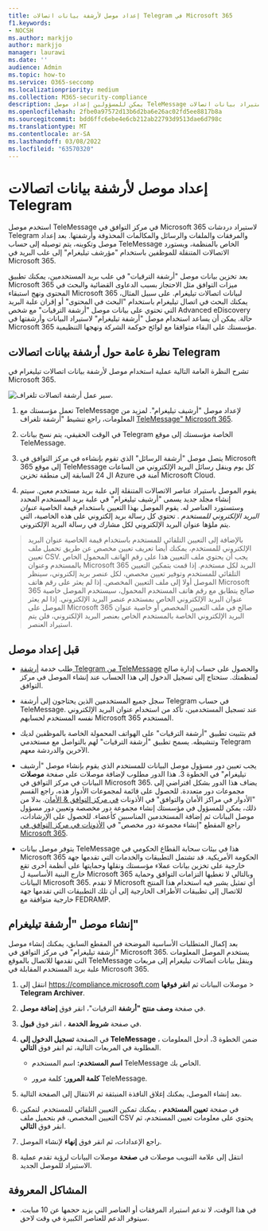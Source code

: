```yaml
---
title: إعداد موصل لأرشفة بيانات اتصالات Telegram في Microsoft 365
f1.keywords:
- NOCSH
ms.author: markjjo
author: markjjo
manager: laurawi
ms.date: ''
audience: Admin
ms.topic: how-to
ms.service: O365-seccomp
ms.localizationpriority: medium
ms.collection: M365-security-compliance
description: يمكن للمسؤولين إعداد موصل TeleMessage لاستيراد بيانات اتصالات Telegram وأرشفتها في Microsoft 365. يتيح لك ذلك أرشفة البيانات من مصادر بيانات جهة خارجية في Microsoft 365 بحيث يمكنك استخدام ميزات التوافق مثل احتجاز قانوني والبحث في المحتوى ونهج الاستبقاء لإدارة بيانات  جهة خارجية في مؤسستك.
ms.openlocfilehash: 2fbe0a97572d13b6d2ba6e26ac02fd5ee8817b8a
ms.sourcegitcommit: bdd6ffc6ebe4e6cb212ab22793d9513dae6d798c
ms.translationtype: MT
ms.contentlocale: ar-SA
ms.lasthandoff: 03/08/2022
ms.locfileid: "63570320"
---
```

# <a name="set-up-a-connector-to-archive-telegram-communications-data"></a>إعداد موصل لأرشفة بيانات اتصالات Telegram

استخدم موصل TeleMessage في مركز التوافق في Microsoft 365 لاستيراد دردشات Telegram والمرفقات والملفات والرسائل والمكالمات المحذوفة وأرشفتها. بعد إعداد موصل وتكوينه، يتم توصيله إلى حساب TeleMessage الخاص بالمنظمة، ويستورد الاتصالات المتنقلة للموظفين باستخدام "مؤرشف تيليغرام" إلى علب البريد في Microsoft 365.

بعد تخزين بيانات موصل "أرشفة الترقيات" في علب بريد المستخدمين، يمكنك تطبيق Microsoft 365 ميزات التوافق مثل الاحتجاز بسبب الدعاوى القضائية والبحث في المحتوى ونهج استبقاء Microsoft 365 لبيانات اتصالات تيليغرام. على سبيل المثال، يمكنك البحث في اتصال تيليغرام باستخدام "البحث في المحتوى" أو إقران علبة البريد التي تحتوي على بيانات موصل "أرشفة الترقيات" مع شخص Advanced eDiscovery حالة. يمكن أن يساعد استخدام موصل "أرشفة تيليغرام" لاستيراد البيانات وأرشفتها في Microsoft 365 مؤسستك على البقاء متوافقا مع لوائح حوكمة الشركة ونهجها التنظيمية.

## <a name="overview-of-archiving-telegram-communications-data"></a>نظرة عامة حول أرشفة بيانات اتصالات Telegram

تشرح النظرة العامة التالية عملية استخدام موصل لأرشفة بيانات اتصالات تيليغرام في Microsoft 365.

![سير عمل أرشفة اتصالات تلغراف.](../media/TelegramConnectorWorkflow.png)

1. تعمل مؤسستك مع TeleMessage لإعداد موصل "أرشيف تيليغرام". لمزيد من المعلومات، راجع تنشيط "أرشفة تلغراف [TeleMessage" Microsoft 365](https://www.telemessage.com/microsoft-365-activation-for-telegram-archiver/).

2. في الوقت الحقيقي، يتم نسخ بيانات Telegram الخاصة مؤسستك إلى موقع TeleMessage.

3. يتصل موصل "أرشفة الرسائل" الذي تقوم بإنشاءه في مركز التوافق في Microsoft 365 إلى موقع TeleMessage كل يوم وينقل رسائل البريد الإلكتروني من الساعات ال 24 السابقة إلى منطقة تخزين Azure آمنة في Microsoft Cloud.

4. يقوم الموصل باستيراد عناصر الاتصالات المتنقلة إلى علبة بريد مستخدم معين. سيتم إنشاء مجلد جديد يسمى "أرشيف تيليغرام" في علبة بريد المستخدم المحدد وستستورد العناصر له. يقوم الموصل بهذا التعيين باستخدام قيمة الخاصية *عنوان البريد الإلكتروني للمستخدم* . تحتوي كل رسالة بريد إلكتروني على هذه الخاصية، التي يتم ملؤها عنوان البريد الإلكتروني لكل مشارك في رسالة البريد الإلكتروني.

> بالإضافة إلى التعيين التلقائي للمستخدم باستخدام قيمة الخاصية عنوان البريد  الإلكتروني للمستخدم، يمكنك أيضا تعريف تعيين مخصص عن طريق تحميل ملف تعيين CSV. يجب أن يحتوي ملف التعيين هذا على رقم الهاتف المحمول الخاص بالمستخدم وعنوان Microsoft 365 البريد لكل مستخدم. إذا قمت بتمكين التعيين التلقائي للمستخدم وتوفير تعيين مخصص، لكل عنصر بريد إلكتروني، سينظر الموصل أولا إلى ملف التعيين المخصص. إذا لم يعثر على رقم هاتف Microsoft 365 صالح يتطابق مع رقم هاتف المستخدم المحمول، سيستخدم الموصل خاصية عنوان البريد الإلكتروني الخاص بمستخدم عنصر البريد الإلكتروني. إذا لم يعثر الموصل على Microsoft 365 صالح في ملف التعيين المخصص أو خاصية عنوان البريد الإلكتروني الخاصة بالمستخدم الخاص بعنصر البريد الإلكتروني، فلن يتم استيراد العنصر.

## <a name="before-you-set-up-a-connector"></a>قبل إعداد موصل

- طلب خدمة [أرشفة Telegram من TeleMessage](https://www.telemessage.com/mobile-archiver/order-mobile-archiver-for-o365/) والحصول على حساب إدارة صالح لمنظمتك. ستحتاج إلى تسجيل الدخول إلى هذا الحساب عند إنشاء الموصل في مركز التوافق.

- سجل جميع المستخدمين الذين يحتاجون إلى أرشفة Telegram في حساب TeleMessage. عند تسجيل المستخدمين، تأكد من استخدام عنوان البريد الإلكتروني نفسه المستخدم لحسابهم Microsoft 365 المستخدم.

- قم بتثبيت تطبيق "أرشفة الترقيات" على الهواتف المحمولة الخاصة بالموظفين لديك وتنشيطه. يسمح تطبيق "أرشفة الترقيات" لهم بالتواصل مع مستخدمي Telegram الآخرين والدردشة معهم.

- يجب تعيين دور مسؤول موصل البيانات للمستخدم الذي يقوم بإنشاء موصل "أرشيف تيليغرام" في الخطوة 3. هذا الدور مطلوب لإضافة موصلات على صفحة **موصلات** البيانات في مركز التوافق في Microsoft 365. يضاف هذا الدور بشكل افتراضي إلى مجموعات دور متعددة. للحصول على قائمة لمجموعات الأدوار هذه، راجع القسم "الأدوار في مراكز الأمان والتوافق" في الأذونات [في مركز التوافق & الأمان](../security/office-365-security/permissions-in-the-security-and-compliance-center.md#roles-in-the-security--compliance-center). بدلا من ذلك، يمكن للمسؤول في مؤسستك إنشاء مجموعة دور مخصصة وتعيين دور مسؤول موصل البيانات ثم إضافة المستخدمين المناسبين كأعضاء. للحصول على الإرشادات، راجع المقطع "إنشاء مجموعة دور مخصص" في [الأذونات في مركز التوافق في Microsoft 365](microsoft-365-compliance-center-permissions.md#create-a-custom-role-group).

- يتوفر موصل بيانات TeleMessage هذا في بيئات سحابة القطاع الحكومي في Microsoft 365 الحكومة الأمريكية. قد تشتمل التطبيقات والخدمات التي تقدمها جهة خارجية على تخزين بيانات عملاء مؤسستك ونقلها وحمايتها على أنظمة أخرى تقع خارج البنية الأساسية ل Microsoft 365 وبالتالي لا تغطيها التزامات التوافق وحماية البيانات Microsoft 365. لا تقدم Microsoft أي تمثيل يشير فيه استخدام هذا المنتج للاتصال إلى تطبيقات  الأطراف الخارجية إلى أن تلك التطبيقات التي تقدمها جهة خارجية متوافقة مع FEDRAMP.

## <a name="create-a-telegram-archiver-connector"></a>إنشاء موصل "أرشفة تيليغرام"

بعد إكمال المتطلبات الأساسية الموضحة في المقطع السابق، يمكنك إنشاء موصل "أرشفة تيليغرام" في مركز التوافق في Microsoft 365. يستخدم الموصل المعلومات التي تقدمها للاتصال بالموقع TeleMessage وينقل بيانات اتصالات تيليغرام إلى مربعات علبة بريد المستخدم المقابلة في Microsoft 365.

1. انتقل إلى <https://compliance.microsoft.com> موصلات البيانات ثم **انقر فوقها** > **Telegram Archiver**.

2. في صفحة **وصف منتج "أرشفة** الترقيات"، انقر فوق **إضافة موصل**.

3. في صفحة **شروط الخدمة** ، انقر فوق **قبول**.

4. في الصفحة **تسجيل الدخول إلى TeleMessage** ، ضمن الخطوة 3، أدخل المعلومات المطلوبة في المربعات التالية، ثم انقر فوق **التالي**.

    - **اسم المستخدم:** اسم المستخدم TeleMessage الخاص بك.

    - **كلمة المرور:** كلمة مرور TeleMessage.

5. بعد إنشاء الموصل، يمكنك إغلاق النافذة المنبثقة ثم الانتقال إلى الصفحة التالية.

6. في صفحة **تعيين المستخدم** ، يمكنك تمكين التعيين التلقائي للمستخدم. لتمكين التعيين المخصص، قم بتحميل ملف CSV يحتوي على معلومات تعيين المستخدم، ثم انقر فوق **التالي**.

7. راجع الإعدادات، ثم انقر فوق **إنهاء** لإنشاء الموصل.

8. انتقل إلى علامة التبويب موصلات في **صفحة** موصلات البيانات لرؤية تقدم عملية الاستيراد للموصل الجديد.

## <a name="known-issues"></a>المشاكل المعروفة

- في هذا الوقت، لا ندعم استيراد المرفقات أو العناصر التي يزيد حجمها عن 10 مبايت. سيتوفر الدعم للعناصر الكبيرة في وقت لاحق.
